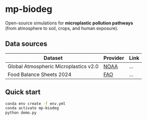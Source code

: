 # mp-biodeg

Open-source simulations for **microplastic pollution pathways**  
(from atmosphere to soil, crops, and human exposure).

## Data sources
| Dataset | Provider | Link |
|---------|----------|------|
| Global Atmospheric Microplastics v2.0 | [NOAA](https://...) | ... |
| Food Balance Sheets 2024 | [FAO](https://...) | ... |

## Quick start
```bash
conda env create -f env.yml
conda activate mp-biodeg
python demo.py
